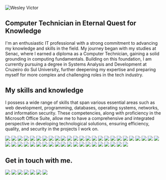 ![Wesley Victor](https://github.com/WV-Wesley-Victor/WV-Wesley-Victor/assets/137107062/d4db66a7-e56a-45df-bfb3-77a17d050d04)
## Computer Technician in Eternal Quest for Knowledge
I'm an enthusiastic IT professional with a strong commitment to advancing my knowledge and skills in the field. My journey began with my studies at Senac, where I earned a diploma as a Computer Technician, gaining a solid grounding in computing fundamentals. Building on this foundation, I am currently pursuing a degree in Systems Analysis and Development at Cruzeiro do Sul University, further deepening my expertise and preparing myself for more complex and challenging roles in the tech industry.

## My skills and knowledge
I possess a wide range of skills that span various essential areas such as web development, programming, databases, operating systems, networks, and information security. These competencies, along with proficiency in the Microsoft Office Suite, allow me to have a comprehensive and integrated perspective in developing technological solutions, ensuring efficiency, quality, and security in the projects I work on.
<div>
 <img src="https://img.shields.io/badge/react-%2320232a.svg?style=for-the-badge&logo=react&logoColor=%2361DAFB"/>
 <img src="https://img.shields.io/badge/express.js-%23404d59.svg?style=for-the-badge&logo=express&logoColor=%2361DAFB"/>
 <img src="https://img.shields.io/badge/node.js-%2343853D.svg?style=for-the-badge&logo=node-dot-js&logoColor=white"/>
 <img src="https://img.shields.io/badge/Bootstrap-563D7C?style=for-the-badge&logo=bootstrap&logoColor=white"/>
 <img src="https://img.shields.io/badge/TypeScript-3178C6?style=for-the-badge&logo=typescript&logoColor=white"/>
 <img src="https://img.shields.io/badge/postgresql-4169e1?style=for-the-badge&logo=postgresql&logoColor=white"/>
 <img src="https://img.shields.io/badge/CSS3-1572B6?style=for-the-badge&logo=css3&logoColor=white" />
 <img src="https://img.shields.io/badge/HTML5-E34F26?style=for-the-badge&logo=html5&logoColor=white" />
 <img src="https://img.shields.io/badge/Visual_Studio_Code-0078D4?style=for-the-badge&logo=visual%20studio%20code&logoColor=white" />
 <img src="https://img.shields.io/badge/Microsoft%20SQL%20Server-CC2927?style=for-the- 
  badge&logo=microsoft%20sql%20server&logoColor=white" />
 <img src="https://img.shields.io/badge/JavaScript-323330?style=for-the-badge&logo=javascript&logoColor=F7DF1E" />
 <img src="https://img.shields.io/badge/GitHub-100000?style=for-the-badge&logo=github&logoColor=white" />
 <img src="https://img.shields.io/badge/Windows-0078D6?style=for-the-badge&logo=windows&logoColor=white" />
 <img src="https://img.shields.io/badge/Android-3DDC84?style=for-the-badge&logo=android&logoColor=white" />
 <img src="https://img.shields.io/badge/Microsoft_Office-D83B01?style=for-the-badge&logo=microsoft-office&logoColor=white" />
 <img src="https://img.shields.io/badge/GIT-E44C30?style=for-the-badge&logo=git&logoColor=white" />
 <img src="https://img.shields.io/badge/Debian-A81D33?style=for-the-badge&logo=debian&logoColor=white" />
 <img src="https://img.shields.io/badge/iOS-000000?style=for-the-badge&logo=ios&logoColor=white" />
 <img src="https://img.shields.io/badge/Linux-FCC624?style=for-the-badge&logo=linux&logoColor=black" />
 <img src="https://img.shields.io/badge/mac%20os-000000?style=for-the-badge&logo=apple&logoColor=white" />
 <img src="https://img.shields.io/badge/Ubuntu-E95420?style=for-the-badge&logo=ubuntu&logoColor=white" />
 <img src="https://img.shields.io/badge/Windows_95-008080?style=for-the-badge&logo=windows-95&logoColor=white" />
 <img src="https://img.shields.io/badge/Windows_XP-003399?style=for-the-badge&logo=windows-xp&logoColor=white" />
 <img src="https://img.shields.io/badge/C%23-239120?style=for-the-badge&logo=c-sharp&logoColor=white" />
 <img src="https://img.shields.io/badge/.NET-5C2D91?style=for-the-badge&logo=.net&logoColor=white" />
 <img src="https://img.shields.io/badge/jQuery-0769AD?style=for-the-badge&logo=jquery&logoColor=white" />
 <img src="https://img.shields.io/badge/MySQL-00000F?style=for-the-badge&logo=mysql&logoColor=white" />
 <img src="https://img.shields.io/badge/MongoDB-4EA94B?style=for-the-badge&logo=mongodb&logoColor=white" />
 <img src="https://img.shields.io/badge/Netlify-00C7B7?style=for-the-badge&logo=netlify&logoColor=white" />
 <img src="https://img.shields.io/badge/Microsoft_Excel-217346?style=for-the-badge&logo=microsoft-excel&logoColor=white" />
 <img src="https://img.shields.io/badge/Microsoft_PowerPoint-B7472A?style=for-the-badge&logo=microsoft-powerpoint&logoColor=white" />
 <img src="https://img.shields.io/badge/Microsoft_SQL_Server-CC2927?style=for-the-badge&logo=microsoft-sql-server&logoColor=white" />
 <img src="https://img.shields.io/badge/Microsoft_Word-2B579A?style=for-the-badge&logo=microsoft-word&logoColor=white" />
 <img src="https://img.shields.io/badge/Microsoft-666666?style=for-the-badge&logo=microsoft&logoColor=white" />
 <img src="https://img.shields.io/badge/Canva-%2300C4CC.svg?&style=for-the-badge&logo=Canva&logoColor=white" />
 <img src="https://img.shields.io/badge/Figma-F24E1E?style=for-the-badge&logo=figma&logoColor=white" />
 <img src="https://img.shields.io/badge/Visual_Studio-5C2D91?style=for-the-badge&logo=visual%20studio&logoColor=white" />
 <img src="https://img.shields.io/badge/Google%20Sheets-34A853?style=for-the-badge&logo=google-sheets&logoColor=white" />
 <img src="https://img.shields.io/badge/LibreOffice-18A303?style=for-the-badge&logo=LibreOffice&logoColor=white" />
 <img src="https://img.shields.io/badge/Notion-000000?style=for-the-badge&logo=notion&logoColor=white" />
 <img src="https://img.shields.io/badge/Brave-FF1B2D?style=for-the-badge&logo=Brave&logoColor=white" />
 <img src="https://img.shields.io/badge/Firefox_Browser-FF7139?style=for-the-badge&logo=Firefox-Browser&logoColor=white" />
 <img src="https://img.shields.io/badge/Google_chrome-4285F4?style=for-the-badge&logo=Google-chrome&logoColor=white" />
 <img src="https://img.shields.io/badge/Microsoft_Edge-0078D7?style=for-the-badge&logo=Microsoft-edge&logoColor=white" />
 <img src="https://img.shields.io/badge/Opera-FF1B2D?style=for-the-badge&logo=Opera&logoColor=white" />
</div>

## Get in touch with me.
<div> 
  <a href="https://github.com/WV-Wesley-Victor" target="_blank"><img src="https://img.shields.io/badge/GitHub-100000?style=for-the-badge&logo=github&logoColor=white" target="_blank"></a>
  <a href="https://www.instagram.com/wesley.vik/" target="_blank"><img src="https://img.shields.io/badge/Instagram-E4405F?style=for-the-badge&logo=instagram&logoColor=white"_blank"></a>
  <a href = "mailto:vitorwesley1013b@gmail.com"><img src="https://img.shields.io/badge/-Gmail-%23333?style=for-the-badge&logo=gmail&logoColor=white" target="_blank"></a>
  <a href = "https://api.whatsapp.com/send?phone=5511991587527"><img src="https://img.shields.io/badge/WhatsApp-25D366?style=for-the-badge&logo=whatsapp&logoColor=white?style=for-the-badge&logo=gmail&logoColor=white" target="_blank"></a>
 <a href = "https://www.linkedin.com/in/wv-wesley-victor/"><img src="https://img.shields.io/badge/LinkedIn-0077B5?style=for-the-badge&logo=linkedin&logoColor=white" target="_blank"></a>
 <a href = "https://www.youtube.com/@vik_art"><img src="https://img.shields.io/badge/YouTube-FF0000?style=for-the-badge&logo=youtube&logoColor=white" target="_blank"></a>
 <a href = "https://www.tiktok.com/@vik_art_yt"><img src="https://img.shields.io/badge/TikTok-000000?style=for-the-badge&logo=tiktok&logoColor=white" target="_blank"></a>
</div>
